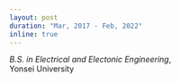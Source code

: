 ```yaml
---
layout: post
duration: "Mar, 2017 - Feb, 2022"
inline: true
---
```


*B.S. in Electrical and Electonic Engineering*,
<br>Yonsei University
